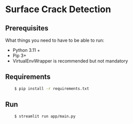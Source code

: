 # Surface Crack Detection


## Prerequisites

What things you need to have to be able to run:

  * Python 3.11 +
  * Pip 3+
  * VirtualEnvWrapper is recommended but not mandatory


## Requirements 

```bash
    $ pip install -r requirements.txt
```

## Run

```bash
    $ streamlit run app/main.py
```
